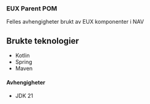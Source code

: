 ### EUX Parent POM

Felles avhengigheter brukt av EUX komponenter i NAV

## Brukte teknologier
* Kotlin
* Spring
* Maven

#### Avhengigheter

* JDK 21
